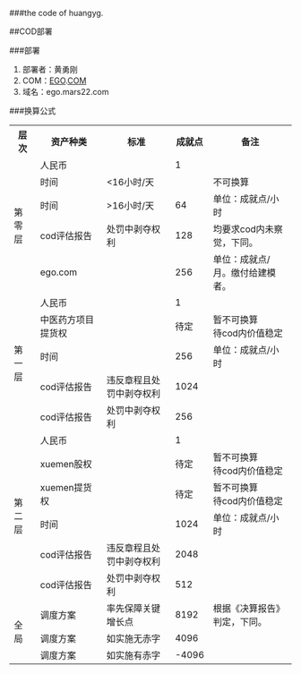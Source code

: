 ###the code of huangyg.

##COD部署

###部署
1. 部署者：黄勇刚
2. COM：[EGO](README.md).[COM](com.md)
3. 域名：ego.mars22.com

###换算公式
<table>
<tr><th>层次</th><th>资产种类</th><th>标准</th><th>成就点</th><th>备注</th></tr>
<tr><td rowspan="5">第零层</td><td>人民币</td><td></td><td>1</td><td></td></tr>
<tr><td>时间</td><td>&lt;16小时/天</td><td></td><td>不可换算</td></tr>
<tr><td>时间</td><td>&gt;16小时/天</td><td>64</td><td>单位：成就点/小时</td></tr>
<tr><td>cod评估报告</td><td>处罚中剥夺权利</td><td>128</td><td>均要求cod内未察觉，下同。</td></tr>
<tr><td>ego.com</td><td></td><td>256</td><td>单位：成就点/月。缴付给建模者。</td></tr>

<tr><td rowspan="5">第一层</td><td>人民币</td><td></td><td>1</td><td></td></tr>
<tr><td>中医药方项目提货权</td><td></td><td>待定</td><td>暂不可换算<br>待cod内价值稳定</td></tr>
<tr><td>时间</td><td></td><td>256</td><td>单位：成就点/小时</td></tr>
<tr><td>cod评估报告</td><td>违反章程且处罚中剥夺权利</td><td>1024</td><td></td></tr>
<tr><td>cod评估报告</td><td>处罚中剥夺权利</td><td>256</td><td></td></tr>


<tr><td rowspan="6">第二层</td><td>人民币</td><td></td><td>1</td><td></td></tr>
<tr><td>xuemen股权</td><td></td><td>待定</td><td>暂不可换算<br>待cod内价值稳定</td></tr>
<tr><td>xuemen提货权</td><td></td><td>待定</td><td>暂不可换算<br>待cod内价值稳定</td></tr>
<tr><td>时间</td><td></td><td>1024</td><td>单位：成就点/小时</td></tr>
<tr><td>cod评估报告</td><td>违反章程且处罚中剥夺权利</td><td>2048</td><td></td></tr>
<tr><td>cod评估报告</td><td>处罚中剥夺权利</td><td>512</td><td></td></tr>

<tr><td rowspan="3">全局</td><td>调度方案</td><td>率先保障关键增长点</td><td>8192</td><td>根据《决算报告》判定，下同。</td></tr>
<tr><td>调度方案</td><td>如实施无赤字</td><td>4096</td><td></td></tr>
<tr><td>调度方案</td><td>如实施有赤字</td><td>-4096</td><td></td></tr>
</table> 